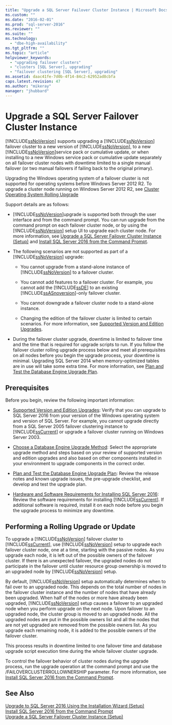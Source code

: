 ```yaml
---
title: "Upgrade a SQL Server Failover Cluster Instance | Microsoft Docs"
ms.custom: ""
ms.date: "2016-02-01"
ms.prod: "sql-server-2016"
ms.reviewer: ""
ms.suite: ""
ms.technology: 
  - "dbe-high-availability"
ms.tgt_pltfrm: ""
ms.topic: "article"
helpviewer_keywords: 
  - "upgrading failover clusters"
  - "clusters [SQL Server], upgrading"
  - "failover clustering [SQL Server], upgrading"
ms.assetid: daac41fe-7d0b-4f14-84c2-62952ad8cbfa
caps.latest.revision: 47
ms.author: "mikeray"
manager: "jhubbard"
---
```

# Upgrade a SQL Server Failover Cluster Instance
  [!INCLUDE[ssNoVersion](../../../advanced-analytics/r-services/includes/ssnoversion-md.md)] supports upgrading a [!INCLUDE[ssNoVersion](../../../advanced-analytics/r-services/includes/ssnoversion-md.md)] failover cluster to a new version of [!INCLUDE[ssNoVersion](../../../advanced-analytics/r-services/includes/ssnoversion-md.md)], to a new [!INCLUDE[ssNoVersion](../../../advanced-analytics/r-services/includes/ssnoversion-md.md)]service pack or cumulative update, or when installing to a new Windows service pack or cumulative update  separately on all failover cluster nodes with downtime limited to a single manual failover (or two manual failovers if failing back to the original primary).  
  
 Upgrading the Windows operating system of a failover cluster is not supported for operating systems before Windows Server 2012 R2. To upgrade a cluster node running on Windows Server 2012 R2, see [Cluster Operating System Rolling Upgrade](https://technet.microsoft.com/en-us/library/dn850430.aspx)  
  
 Support details are as follows:  
  
-   [!INCLUDE[ssNoVersion](../../../advanced-analytics/r-services/includes/ssnoversion-md.md)]upgrade is supported both through the user interface and from the command prompt. You can run upgrade from the command prompt on each failover cluster node, or by using the [!INCLUDE[ssNoVersion](../../../advanced-analytics/r-services/includes/ssnoversion-md.md)] setup UI  to upgrade each cluster node.  For more information, see [Upgrade a SQL Server Failover Cluster Instance &#40;Setup&#41;](../../../sql-server/failover-clusters/windows/upgrade-a-sql-server-failover-cluster-instance-setup.md) and [Install SQL Server 2016 from the Command Prompt](../../../database-engine/install/windows/install-sql-server-2016-from-the-command-prompt.md).  
  
-   The following scenarios are not supported as part of a [!INCLUDE[ssNoVersion](../../../advanced-analytics/r-services/includes/ssnoversion-md.md)] upgrade:  
  
    -   You cannot upgrade from a stand-alone instance of [!INCLUDE[ssNoVersion](../../../advanced-analytics/r-services/includes/ssnoversion-md.md)] to a failover cluster.  
  
    -   You cannot add features to a failover cluster. For example, you cannot add the [!INCLUDE[ssDE](../../../analysis-services/instances/install/windows/includes/ssde-md.md)] to an existing [!INCLUDE[ssASnoversion](../../../analysis-services/includes/ssasnoversion-md.md)]-only failover cluster.  
  
    -   You cannot downgrade a failover cluster node to a stand-alone instance.  
  
    -   Changing the edition of the failover cluster is limited to certain scenarios. For more information, see [Supported Version and Edition Upgrades](../../../database-engine/install/windows/supported-version-and-edition-upgrades.md).  
  
-   During the failover cluster upgrade, downtime is limited to failover time and the time that is required for upgrade scripts to run. If you follow the failover cluster rolling upgrade process below and meet all prerequisites on all nodes before you begin the upgrade process, your downtime is minimal. Upgrading SQL Server 2014 when memory-optimized tables are in use will take some extra time. For more information, see [Plan and Test the Database Engine Upgrade Plan](../../../database-engine/install/windows/plan-and-test-the-database-engine-upgrade-plan.md).  
  
## Prerequisites  
 Before you begin, review the following important information:  
  
-   [Supported Version and Edition Upgrades](../../../database-engine/install/windows/supported-version-and-edition-upgrades.md): Verify that you can upgrade to SQL Server 2016 from your version of the Windows operating system and version of SQL Server. For example, you cannot upgrade directly from a SQL Server 2005 failover clustering instance to [!INCLUDE[ssCurrent](../../../advanced-analytics/r-services/includes/sscurrent-md.md)] or upgrade a failover cluster running on Windows Server 2003.  
  
-   [Choose a Database Engine Upgrade Method](../../../database-engine/install/windows/choose-a-database-engine-upgrade-method.md): Select the appropriate upgrade method and steps based on your review of supported version and edition upgrades and also based on other components installed in your environment to upgrade components in the correct order.  
  
-   [Plan and Test the Database Engine Upgrade Plan](../../../database-engine/install/windows/plan-and-test-the-database-engine-upgrade-plan.md): Review the release notes and known upgrade issues, the pre-upgrade checklist, and develop and test the upgrade plan.  
  
-   [Hardware and Software Requirements for Installing SQL Server 2016](../Topic/Hardware%20and%20Software%20Requirements%20for%20Installing%20SQL%20Server%202016.md):  Review the software requirements for installing [!INCLUDE[ssCurrent](../../../advanced-analytics/r-services/includes/sscurrent-md.md)]. If additional software is required, install it on each node before you begin the upgrade process to minimize any downtime.  
  
## Performing a Rolling Upgrade or Update  
 To upgrade a [!INCLUDE[ssNoVersion](../../../advanced-analytics/r-services/includes/ssnoversion-md.md)] failover cluster to [!INCLUDE[ssCurrent](../../../advanced-analytics/r-services/includes/sscurrent-md.md)], use [!INCLUDE[ssNoVersion](../../../advanced-analytics/r-services/includes/ssnoversion-md.md)] setup to upgrade each failover cluster node, one at a time, starting with the passive nodes. As you upgrade each node, it is left out of the possible owners of the failover cluster. If there is an unexpected failover, the upgraded nodes do not participate in the failover until cluster resource group ownership is moved to an upgraded node by [!INCLUDE[ssNoVersion](../../../advanced-analytics/r-services/includes/ssnoversion-md.md)] setup.  
  
 By default, [!INCLUDE[ssNoVersion](../../../advanced-analytics/r-services/includes/ssnoversion-md.md)] setup automatically determines when to fail over to an upgraded node. This depends on the total number of nodes in the failover cluster instance and the number of nodes that have already been upgraded. When half of the nodes or more have already been upgraded, [!INCLUDE[ssNoVersion](../../../advanced-analytics/r-services/includes/ssnoversion-md.md)] setup causes a failover to an upgraded node when you perform upgrade on the next node. Upon failover to an upgraded node, the cluster group is moved to an upgraded node. All the upgraded nodes are put in the possible owners list and all the nodes that are not yet upgraded are removed from the possible owners list. As you upgrade each remaining node, it is added to the possible owners of the failover cluster.  
  
 This process results in downtime limited to one failover time and database upgrade script execution time during the whole failover cluster upgrade.  
  
 To control the failover behavior of cluster nodes during the upgrade process, run the upgrade operation at the command prompt and use the /FAILOVERCLUSTERROLLOWNERSHIP parameter. For more information, see [Install SQL Server 2016 from the Command Prompt](../../../database-engine/install/windows/install-sql-server-2016-from-the-command-prompt.md).  
  
## See Also  
 [Upgrade to SQL Server 2016 Using the Installation Wizard &#40;Setup&#41;](../Topic/Upgrade%20to%20SQL%20Server%202016%20Using%20the%20Installation%20Wizard%20\(Setup\).md)   
 [Install SQL Server 2016 from the Command Prompt](../../../database-engine/install/windows/install-sql-server-2016-from-the-command-prompt.md)   
 [Upgrade a SQL Server Failover Cluster Instance &#40;Setup&#41;](../../../sql-server/failover-clusters/windows/upgrade-a-sql-server-failover-cluster-instance-setup.md)  
  
  